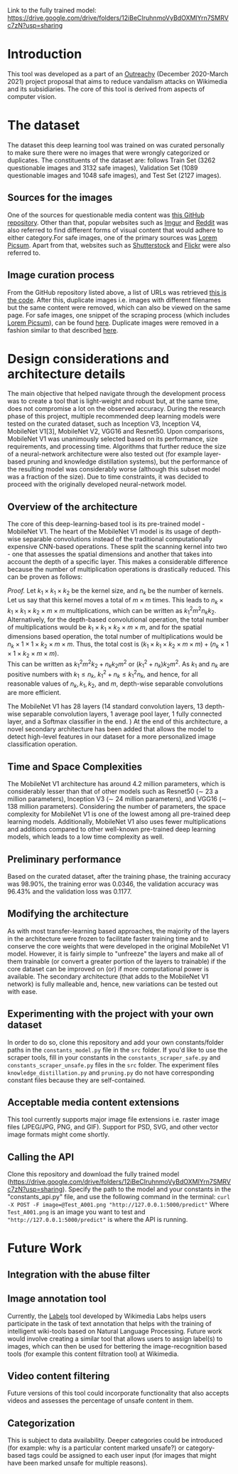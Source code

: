 Link to the fully trained model: https://drive.google.com/drive/folders/12iBeCIruhnmoVyBdOXMlYrn7SMRVc7zN?usp=sharing

# Introduction

This tool was developed as a part of an [Outreachy][] (December
2020-March 2021) project proposal that aims to reduce vandalism attacks
on Wikimedia and its subsidiaries. The core of this tool is derived from
aspects of computer vision.
  
# The dataset

The dataset this deep learning tool was trained on was curated
personally to make sure there were no images that were wrongly
categorized or duplicates. The constituents of the dataset are:
follows Train Set (3262 questionable images and 3132 safe images),
Validation Set (1089 questionable images and 1048 safe images), and Test
Set (2127 images).

## Sources for the images

One of the sources for questionable media content was [this GitHub
repository][]. Other than that, popular websites such as [Imgur][] and
[Reddit][] was also referred to find different forms of
visual content that would adhere to either category.For safe images,
one of the primary sources was [Lorem Picsum][]. Apart from that,
websites such as [Shutterstock][] and [Flickr][] were also referred to.

## Image curation process

From the GitHub repository listed above, a list of URLs was retrieved
[this is the code][]. After this, duplicate images i.e. images with
different filenames but the same content were removed, which can also be
viewed on the same page. For safe images, one snippet of the scraping
process (which includes [Lorem Picsum][]), can be found [here][].
Duplicate images were removed in a fashion similar to that described
[here][this is the code].
  
# Design considerations and architecture details

The main objective that helped navigate through the development process
was to create a tool that is light-weight and robust but, at the same
time, does not compromise a lot on the observed accuracy. During the
research phase of this project, multiple recommended deep learning
models were tested on the curated dataset, such as Inception V3,
Inception V4, MobileNet V1[3], MobileNet V2, VGG16 and Resnet50. Upon
comparisons, MobileNet V1 was unanimously selected based on its
performance, size requirements, and processing time. Algorithms that
further reduce the size of a neural-network architecture were also
tested out (for example layer-based pruning and knowledge distillation
systems), but the performance of the resulting model was considerably
worse (although this subset model was a fraction of the size). Due to
time constraints, it was decided to proceed with the originally
developed neural-network model.

## Overview of the architecture

The core of this deep-learning-based tool is its pre-trained model -
MobileNet V1. The heart of the MobileNet V1 model is its usage of
depth-wise separable convolutions instead of the traditional
computationally expensive CNN-based operations. These split the scanning
kernel into two - one that assesses the spatial dimensions and another
that takes into account the depth of a specific layer. This makes a
considerable difference because the number of multiplication operations
is drastically reduced. This can be proven as follows:

<div class="proof">

*Proof.* Let *k*<sub>1</sub> × *k*<sub>1</sub> × *k*<sub>2</sub> be the
kernel size, and *n*<sub>*k*</sub> be the number of kernels. Let us say
that this kernel moves a total of *m* × *m* times. This leads to
*n*<sub>*k*</sub> × *k*<sub>1</sub> × *k*<sub>1</sub> × *k*<sub>2</sub> × *m* × *m*
multiplications, which can be written as
*k*<sub>1</sub><sup>2</sup>*m*<sup>2</sup>*n*<sub>*k*</sub>*k*<sub>2</sub>.
Alternatively, for the depth-based convolutional operation, the total
number of multiplications would be
*k*<sub>1</sub> × *k*<sub>1</sub> × *k*<sub>2</sub> × *m* × *m*, and for
the spatial dimensions based operation, the total number of
multiplications would be
*n*<sub>*k*</sub> × 1 × 1 × *k*<sub>2</sub> × *m* × *m*. Thus, the total
cost is
(*k*<sub>1</sub> × *k*<sub>1</sub> × *k*<sub>2</sub> × *m* × *m*) + (*n*<sub>*k*</sub> × 1 × 1 × *k*<sub>2</sub> × *m* × *m*).  
This can be written as
*k*<sub>1</sub><sup>2</sup>*m*<sup>2</sup>*k*<sub>2</sub> + *n*<sub>*k*</sub>*k*<sub>2</sub>*m*<sup>2</sup>
or
(*k*<sub>1</sub><sup>2</sup> + *n*<sub>*k*</sub>)*k*<sub>2</sub>*m*<sup>2</sup>.
As *k*<sub>1</sub> and *n*<sub>*k*</sub> are positive numbers with
*k*<sub>1</sub> ≤ *n*<sub>*k*</sub>,
*k*<sub>1</sub><sup>2</sup> + *n*<sub>*k*</sub> ≤ *k*<sub>1</sub><sup>2</sup>*n*<sub>*k*</sub>,
and hence, for all reasonable values of
*n*<sub>*k*</sub>, *k*<sub>1</sub>, *k*<sub>2</sub>, and *m*, depth-wise
separable convolutions are more efficient.

</div>

The MobileNet V1 has 28 layers (14 standard convolution layers, 13
depth-wise separable convolution layers, 1 average pool layer, 1 fully
connected layer, and a Softmax classifier in the end. ) At the end of
this architecture, a novel secondary architecture has been added that
allows the model to detect high-level features in our dataset for a more
personalized image classification operation.

## Time and Space Complexities

The MobileNet V1 architecture has around 4.2 million parameters, which
is considerably lesser than that of other models such as Resnet50 (∼ 23
a million parameters), Inception V3 (∼ 24 million parameters), and VGG16
(∼ 138 million parameters). Considering the number of parameters, the
space complexity for MobileNet V1 is one of the lowest among all
pre-trained deep learning models. Additionally, MobileNet V1 also uses
fewer multiplications and additions compared to other well-known
pre-trained deep learning models, which leads to a low time complexity
as well.

## Preliminary performance

Based on the curated dataset, after the training phase, the training
accuracy was 98.90%, the training error was 0.0346, the validation
accuracy was 96.43% and the validation loss was 0.1177.

## Modifying the architecture

As with most transfer-learning based approaches, the majority of the layers
in the architecture were frozen to facilitate faster training time and
to conserve the core weights that were developed in the original
MobileNet V1 model. However, it is fairly simple to "unfreeze" the
layers and make all of them trainable (or convert a greater portion of
the layers to trainable) if the core dataset can be improved on (or) if
more computational power is available. The secondary architecture (that
adds to the MobileNet V1 network) is fully malleable and, hence, new
variations can be tested out with ease.

## Experimenting with the project with your own dataset

In order to do so, clone this repository and add your own constants/folder paths
in the ```constants_model.py``` file in the ```src``` folder. If you'd like to use the 
scraper tools, fill in your constants in the ```constants_scraper_safe.py``` and 
```constants_scraper_unsafe.py``` files in the ```src``` folder. The experiment files 
```knowledge_distillation.py``` and ```pruning.py``` do not have corresponding constant 
files because they are self-contained.

## Acceptable media content extensions

This tool currently supports major image file extensions i.e. raster
image files (JPEG/JPG, PNG, and GIF). Support for PSD, SVG, and other
vector image formats might come shortly.

## Calling the API

Clone this repository and download the fully trained model 
(https://drive.google.com/drive/folders/12iBeCIruhnmoVyBdOXMlYrn7SMRVc7zN?usp=sharing).
Specify the path to the model and your constants in the "constants_api.py" file, and 
use the following command in the terminal: 
```curl -X POST -F image=@Test_A001.png "http://127.0.0.1:5000/predict"```
Where ```Test_A001.png``` is an image you want to test and 
```"http://127.0.0.1:5000/predict"``` is where the API is running.

# Future Work

## Integration with the abuse filter

## Image annotation tool

Currently, the [Labels][] tool developed by Wikimedia Labs helps users
participate in the task of text annotation that helps with the training
of intelligent wiki-tools based on Natural Language Processing. Future
work would involve creating a similar tool that allows users to assign
label(s) to images, which can then be used for bettering the
image-recognition based tools (for example this content filtration
tool) at Wikimedia.

## Video content filtering

Future versions of this tool could incorporate functionality that also
accepts videos and assesses the percentage of unsafe content in them.

## Categorization

This is subject to data availability. Deeper categories could be
introduced (for example: why is a particular content marked unsafe?) or
category-based tags could be assigned to each user input (for images
that might have been marked unsafe for multiple reasons).

  [Outreachy]: https://www.outreachy.org/
  [this GitHub repository]: https://github.com/EBazarov/nsfw_data_source_urls
  [Imgur]: https://imgur.com/
  [Reddit]: https://www.reddit.com/
  [Lorem Picsum]: https://picsum.photos/
  [Shutterstock]: https://www.shutterstock.com/
  [Flickr]: https://www.flickr.com/explore
  [this is the code]: https://github.com/HarshineeSriram/Outreachy_Wikimedia/blob/master/src/data-scrapers/scraper-unsafe-images.py
  [here]: https://github.com/HarshineeSriram/Outreachy_Wikimedia/blob/master/src/data-scrapers/scraper-safe-images.py
  [Labels]: https://labels.wmflabs.org/
